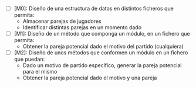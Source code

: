 - [ ] [M0]: Diseño de una estructura de datos en distintos ficheros que permita:
  - Almacenar parejas de jugadores
  - Identificar distintas parejas en un momento dado
- [ ] [M1]: Diseño de un método que componga un módulo, en un fichero que permita:
  - Obtener la pareja potencial dado el motivo del partido (cualquiera)
- [ ] [M2]: Diseño de unos métodos que conformen un módulo en un fichero que puedan:
  - Dado un motivo de partido específico, generar la pareja potencial para el mismo
  - Obtener la pareja potencial dado el motivo y una pareja
